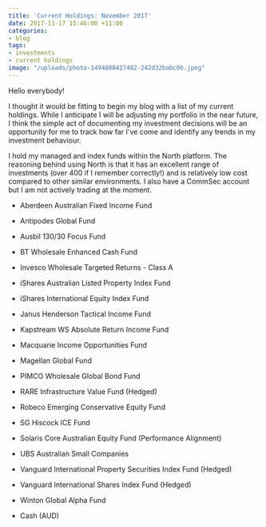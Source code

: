 ```yaml
---
title: 'Current Holdings: November 2017'
date: 2017-11-17 15:46:00 +11:00
categories:
- blog
tags:
- investments
- current holdings
image: "/uploads/photo-1494888427482-242d32babc0b.jpeg"
---
```


Hello everybody!

I thought it would be fitting to begin my blog with a list of my current holdings. While I anticipate I will be adjusting my portfolio in the near future, I think the simple act of documenting my investment decisions will be an opportunity for me to track how far I've come and identify any trends in my investment behaviour.

I hold my managed and index funds within the North platform. The reasoning behind using North is that it has an excellent range of investments (over 400 if I remember correctly!) and is relatively low cost compared to other similar environments. I also have a CommSec account but I am not actively trading at the moment.

* Aberdeen Australian Fixed Income Fund

* Antipodes Global Fund

* Ausbil 130/30 Focus Fund

* BT Wholesale Enhanced Cash Fund

* Invesco Wholesale Targeted Returns - Class A

* iShares Australian Listed Property Index Fund

* iShares International Equity Index Fund

* Janus Henderson Tactical Income Fund

* Kapstream WS Absolute Return Income Fund

* Macquarie Income Opportunities Fund

* Magellan Global Fund

* PIMCO Wholesale Global Bond Fund

* RARE Infrastructure Value Fund (Hedged)

* Robeco Emerging Conservative Equity Fund

* SG Hiscock ICE Fund

* Solaris Core Australian Equity Fund (Performance Alignment)

* UBS Australian Small Companies

* Vanguard International Property Securities Index Fund (Hedged)

* Vanguard International Shares Index Fund (Hedged)

* Winton Global Alpha Fund

* Cash (AUD)